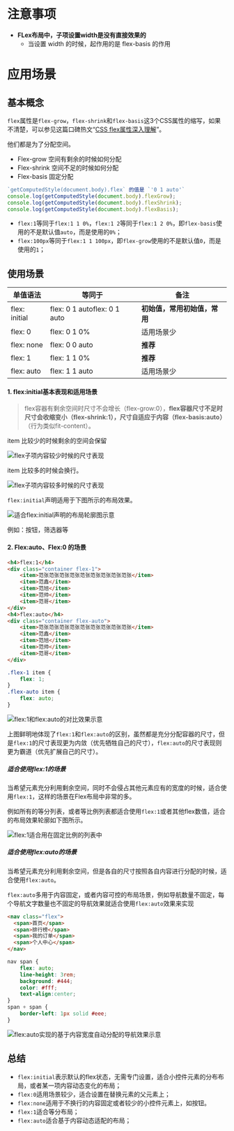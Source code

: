 # 注意事项

+ **FLex布局中，子项设置width是没有直接效果的**
  + 当设置 width 的时候，起作用的是 flex-basis 的作用

# 应用场景

## 基本概念

`flex`属性是`flex-grow`，`flex-shrink`和`flex-basis`这3个CSS属性的缩写，如果不清楚，可以参见这篇口碑热文“[CSS flex属性深入理解](https://www.zhangxinxu.com/wordpress/2019/12/css-flex-deep/)”。

他们都是为了分配空间。

+ Flex-grow 空间有剩余的时候如何分配
+ Flex-shrink 空间不足的时候如何分配
+ Flex-basis 固定分配

```js
`getComputedStyle(document.body).flex` 的值是 `'0 1 auto'`
console.log(getComputedStyle(document.body).flexGrow);
console.log(getComputedStyle(document.body).flexShrink);
console.log(getComputedStyle(document.body).flexBasis);
```

- `flex:1`等同于`flex:1 1 0%`，`flex:1 2`等同于`flex:1 2 0%`，即`flex-basis`使用的不是默认值`auto`，而是使用的`0%`；
- `flex:100px`等同于`flex:1 1 100px`，即`flex-grow`使用的不是默认值`0`，而是使用的`1`；

## 使用场景

| 单值语法      | 等同于                       | 备注                         |
| ------------- | ---------------------------- | ---------------------------- |
| flex: initial | flex: 0 1 autoflex: 0 1 auto | **初始值，常用初始值，常用** |
| flex: 0       | flex: 0 1 0%                 | 适用场景少                   |
| flex: none    | flex: 0 0 auto               | **推荐**                     |
| flex: 1       | flex: 1 1 0%                 | **推荐**                     |
| flex: auto    | flex: 1 1 auto               | 适用场景少                   |

#### 1. flex:initial基本表现和适用场景

> flex容器有剩余空间时尺寸不会增长（flex-grow:0），**flex容器尺寸不足时尺寸会收缩变小（flex-shrink:1），尺寸自适应于内容（flex-basis:auto）**（行为类似fit-content）。

item 比较少的时候剩余的空间会保留

![flex子项内容较少时候的尺寸表现](https://image.zhangxinxu.com/image/blog/202005/6-40_flex-initial-less.png)

item 比较多的时候会换行。

![flex子项内容较多时候的尺寸表现](https://image.zhangxinxu.com/image/blog/202005/6-41_flex-initial-more.png)

`flex:initial`声明适用于下图所示的布局效果。

![适合flex:initial声明的布局轮廓图示意](https://image.zhangxinxu.com/image/blog/202010/6-45-insert_flex-initial-situable2.png)

例如：按钮，筛选器等

#### 2. Flex:auto、Flex:0 的场景

```html
<h4>flex:1</h4>
<div class="container flex-1">
    <item>范张范张范张范张范张范张范张范张范张</item>
    <item>范鑫</item>
    <item>范旭</item>
    <item>范帅</item>
    <item>范哥</item>
</div>
<h4>flex:auto</h4>
<div class="container flex-auto">
    <item>范张范张范张范张范张范张范张范张范张</item>
    <item>范鑫</item>
    <item>范旭</item>
    <item>范帅</item>
    <item>范哥</item>
</div>
```

```css
.flex-1 item {
    flex: 1;
}
.flex-auto item {
    flex: auto;
}
```

![flex:1和flex:auto的对比效果示意](https://image.zhangxinxu.com/image/blog/202010/6-43_flex-1-auto.png)

上图鲜明地体现了`flex:1`和`flex:auto`的区别，虽然都是充分分配容器的尺寸，但是`flex:1`的尺寸表现更为内敛（优先牺牲自己的尺寸），`flex:auto`的尺寸表现则更为霸道（优先扩展自己的尺寸）。

##### 适合使用flex:1的场景

当希望元素充分利用剩余空间，同时不会侵占其他元素应有的宽度的时候，适合使用`flex:1`，这样的场景在Flex布局中非常的多。

例如所有的等分列表，或者等比例列表都适合使用`flex:1`或者其他flex数值，适合的布局效果轮廓如下图所示。

![flex:1适合用在固定比例的列表中](https://image.zhangxinxu.com/image/blog/202010/6-54-insert-_flex-1-suitable.png)

##### 适合使用flex:auto的场景

当希望元素充分利用剩余空间，但是各自的尺寸按照各自内容进行分配的时候，适合使用`flex:auto`。

`flex:auto`多用于内容固定，或者内容可控的布局场景，例如导航数量不固定，每个导航文字数量也不固定的导航效果就适合使用`flex:auto`效果来实现

```html
<nav class="flex">
  <span>首页</span>
  <span>排行榜</span>
  <span>我的订单</span>
  <span>个人中心</span>
</nav>
```

```css
nav span {
    flex: auto;
    line-height: 3rem;
    background: #444;
    color: #fff;
    text-align:center;
}
span + span {
    border-left: 1px solid #eee;
}
```

![flex:auto实现的基于内容宽度自动分配的导航效果示意](https://image.zhangxinxu.com/image/blog/202010/6-57-insert-_flex-auto-suitable.png)

## 总结

- `flex:initial`表示默认的flex状态，无需专门设置，适合小控件元素的分布布局，或者某一项内容动态变化的布局；
- `flex:0`适用场景较少，适合设置在替换元素的父元素上；
- `flex:none`适用于不换行的内容固定或者较少的小控件元素上，如按钮。
- `flex:1`适合等分布局；
- `flex:auto`适合基于内容动态适配的布局；